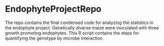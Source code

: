 # EndophyteProjectRepo

The repo contains the final condensed code for analyzing the statistics in the endophyte project. Genetically diverse maize were inoculated with three growth promoting endophytes.
This R script contains the steps for quantifying the genotype by microbe interaction. 
